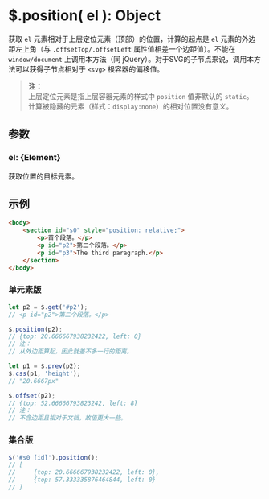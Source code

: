 # $.position( el ): Object

获取 `el` 元素相对于上层定位元素（顶部）的位置，计算的起点是 `el` 元素的外边距左上角（与 `.offsetTop/.offsetLeft` 属性值相差一个边距值）。不能在 `window/document` 上调用本方法（同 jQuery）。对于SVG的子节点来说，调用本方法可以获得子节点相对于 `<svg>` 根容器的偏移值。

> **注：**<br>
> 上层定位元素是指上层容器元素的样式中 `position` 值非默认的 `static`。<br>
> 计算被隐藏的元素（样式：`display:none`）的相对位置没有意义。<br>


## 参数

### el: {Element}

获取位置的目标元素。


## 示例

```html
<body>
    <section id="s0" style="position: relative;">
        <p>首个段落。</p>
        <p id="p2">第二个段落。</p>
        <p id="p3">The third paragraph.</p>
    </section>
</body>
```


### 单元素版

```js
let p2 = $.get('#p2');
// <p id="p2">第二个段落。</p>

$.position(p2);
// {top: 20.666667938232422, left: 0}
// 注：
// 从外边距算起，因此就差不多一行的距离。

let p1 = $.prev(p2);
$.css(p1, 'height');
// "20.6667px"

$.offset(p2);
// {top: 52.66666793823242, left: 8}
// 注：
// 不含边距且相对于文档，故值更大一些。
```


### 集合版

```js
$('#s0 [id]').position();
// [
//     {top: 20.666667938232422, left: 0},
//     {top: 57.333335876464844, left: 0}
// ]
```
